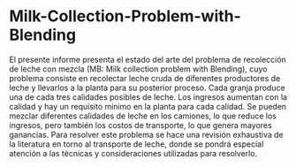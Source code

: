 # Milk-Collection-Problem-with-Blending
El presente informe presenta el estado del arte del problema de recolección de leche con mezcla (MB: Milk collection problem with Blending), cuyo problema consiste en recolectar leche cruda de diferentes productores de leche y llevarlos a la planta para su posterior proceso. Cada granja produce una de cada tres calidades posibles de leche. Los ingresos aumentan con la calidad y hay un requisito mínimo en la planta para cada calidad. Se pueden mezclar diferentes calidades de leche en los camiones, lo que reduce los ingresos, pero también los costos de transporte, lo que genera mayores ganancias. Para resolver este problema se hace una revisión exhaustiva de la literatura en torno al transporte de leche, donde se pondrá especial atención a las técnicas y consideraciones utilizadas para resolverlo.
